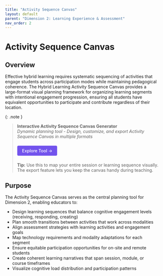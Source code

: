 ```yaml
---
title: "Activity Sequence Canvas"
layout: default
parent: "Dimension 2: Learning Experience & Assessment"
nav_order: 2
---
```


# Activity Sequence Canvas



## Overview
Effective hybrid learning requires systematic sequencing of activities that engage students across participation modes while maintaining pedagogical coherence. The Hybrid Learning Activity Sequence Canvas provides a large-format visual planning framework for organizing learning segments with intentional engagement progression, ensuring all students have equivalent opportunities to participate and contribute regardless of their location.



{: .note }
> **Interactive Activity Sequence Canvas Generator**  
> *Dynamic planning tool - Design, customize, and export Activity Sequence Canvas in multiple formats*
>
> <a href="{{ '/assets/tools/hybrid-learning-activity-sequence-canvas-generator.html' | relative_url }}" style="display: inline-block; background: #7253ed; color: white; padding: 8px 16px; text-decoration: none; border-radius: 4px; font-weight: 500; margin: 8px 0; font-size: 14px;">
> Explore Tool →
> </a>
>
> **Tip:** Use this to map your entire session or learning sequence visually. The export feature lets you keep the canvas handy during teaching.

## Purpose
The Activity Sequence Canvas serves as the central planning tool for Dimension 2, enabling educators to:

- Design learning sequences that balance cognitive engagement levels (receiving, responding, creating)
- Plan smooth transitions between activities that work across modalities
- Align assessment strategies with learning activities and engagement goals
- Map technology requirements and modality adaptations for each segment
- Ensure equitable participation opportunities for on-site and remote students
- Create coherent learning narratives that span session, module, or course timeframes
- Visualize cognitive load distribution and participation patterns

